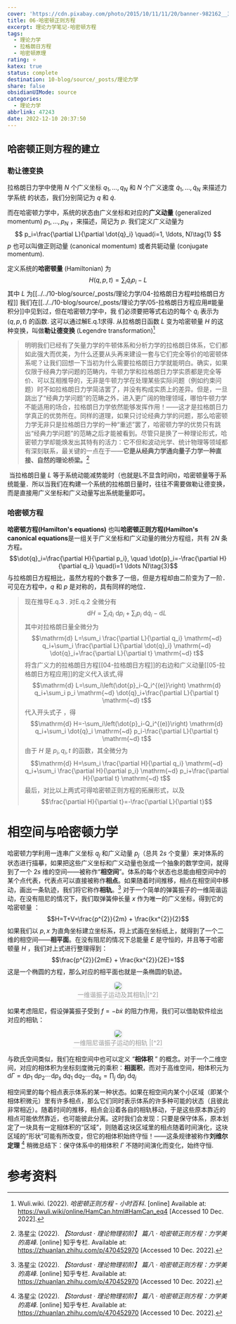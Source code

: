 ```yaml
---
cover: 'https://cdn.pixabay.com/photo/2015/10/11/11/20/banner-982162__340.jpg'
title: 06-哈密顿正则方程
excerpt: 理论力学笔记-哈密顿方程
tags:
  - 理论力学
  - 拉格朗日方程
  - 哈密顿原理
rating: ⭐
katex: true
status: complete
destination: 10-blog/source/_posts/理论力学
share: false
obsidianUIMode: source
categories:
  - 理论力学
abbrlink: 47243
date: 2022-12-10 20:37:50
---
```


## 哈密顿正则方程的建立

### 勒让德变换
拉格朗日力学中使用 $N$ 个广义坐标 $q_1, \ldots, q_N$ 和 $N$ 个广义速度 $\dot{q}_1, \ldots, \dot{q}_N$ 来描述力学系统 的状态，我们分别简记为 $q$ 和 $\dot{q}$. 

而在哈密顿力学中，系统的状态由广义坐标和对应的**广义动量** (generalized momentum) $p_1, \ldots, p_N$ ，来描述，简记为 $p$. 我们定义广义动量为
$$
p_i=\frac{\partial L}{\partial \dot{q}_i} \quad(i=1, \ldots, N)\tag{1}
$$
$p$ 也可以叫做正则动量 (canonical momentum) 或者共轭动量 (conjugate momentum).

定义系统的**哈密顿量** (Hamiltonian) 为
$$
H(q, p, t)=\sum_i \dot{q}_i p_i-L\tag{2}
$$
其中 $L$ 为[[../../10-blog/source/_posts/理论力学/04-拉格朗日方程#拉格朗日方程]] 我们在[[../../10-blog/source/_posts/理论力学/05-拉格朗日方程应用#能量积分]]中见到过，但在哈密顿力学中，我 们必须要把等式右边的每个 $\dot{q}_i$ 表示为 $(q, p, t)$ 的函数. 这可以通过解E.q.1求得.
从拉格朗日函数 $L$ 变为哈密顿量 $H$ 的这种变换，叫做**勒让德变换** (Legendre transformation)[^1]

>明明我们已经有了矢量力学的牛顿体系和分析力学的拉格朗日体系，它们都如此强大而优美，为什么还要从头再来建设一套与它们完全等价的哈密顿体系呢？让我们回想一下当初为什么需要拉格朗日力学就能明白。确实，如果仅限于经典力学问题的范畴内，牛顿力学和拉格朗日力学实质都是完全等价、可以互相推导的，无非是牛顿力学在处理某些实际问题（例如约束问题）时不如拉格朗日力学简洁罢了，并没有构成实质上的差异。但是，一旦跳出了“经典力学问题”的范畴之外，进入更广阔的物理领域，哪怕牛顿力学不能适用的场合，拉格朗日力学依然能够发挥作用！——这才是拉格朗日力学真正的优势所在。同样的道理，如果只讨论经典力学的问题，那么哈密顿力学无非只是拉格朗日力学的一种“重述”罢了，哈密顿力学的优势只有跳出“经典力学问题”的范畴之后才能被看到。尽管只是换了一种理论形式，哈密顿力学却能焕发出其特有的活力：它不但和波动光学、统计物理等领域都有深刻联系，最关键的一点在于——**它是从经典力学通向量子力学一种直接、自然的理论桥梁。**[^2]

 当拉格朗日量 $L$ 等于系统动能减势能时（也就是L不显含时间t)，哈密顿量等于系统能量．所以当我们在构建一个系统的拉格朗日量时，往往不需要做勒让德变换，而是直接用广义坐标和广义动量写出系统能量即可。


### 哈密顿方程
**哈密顿方程(Hamilton's equations)** 也叫**哈密顿正则方程(Hamilton's canonical equations**是一组关于广义坐标和广义动量的微分方程组，共有 $2N$ 条方程。
$$\dot{q}_i=\frac{\partial H}{\partial p_i}, \quad \dot{p}_i=-\frac{\partial H}{\partial q_i} \quad(i=1 \ldots N)\tag{3}$$
与拉格朗日方程相比，虽然方程的个数多了一倍，但是方程却由二阶变为了一阶．可见在方程中，$q$ 和 $p$ 是对称的，具有同样的地位．

 >   现在推导E.q.3 . 对E.q.2 全微分有$$\mathrm{d} H=\sum_i \dot{q}_i \mathrm{~d} p_i+\sum_i p_i \mathrm{~d} \dot{q}_i-\mathrm{d} L$$
    其中对拉格朗日量全微分为$$\mathrm{d} L=\sum_i \frac{\partial L}{\partial q_i} \mathrm{~d} q_i+\sum_i \frac{\partial L}{\partial \dot{q}_i} \mathrm{~d} \dot{q}_i+\frac{\partial L}{\partial t} \mathrm{~d} t$$
    将含广义力的拉格朗日方程[[04-拉格朗日方程]]的右边和广义动量[[05-拉格朗日方程应用]]的定义代入该式,得$$\mathrm{d} L=\sum_i\left(\dot{p}_i-Q_i^{(e)}\right) \mathrm{d} q_i+\sum_i p_i \mathrm{~d} \dot{q}_i+\frac{\partial L}{\partial t} \mathrm{~d} t$$
    代入开头式子 ，得$$\mathrm{d} H=-\sum_i\left(\dot{p}_i-Q_i^{(e)}\right) \mathrm{d} q_i+\sum_i \dot{q}_i \mathrm{~d} p_i-\frac{\partial L}{\partial t} \mathrm{~d} t$$
    由于 $H$ 是 $p_i, q_i, t$ 的函数，其全微分为$$\mathrm{d} H=\sum_i \frac{\partial H}{\partial q_i} \mathrm{~d} q_i+\sum_i \frac{\partial H}{\partial p_i} \mathrm{~d} p_i+\frac{\partial H}{\partial t} \mathrm{~d} t$$最后，对比以上两式可得哈密顿正则方程的拓展形式，以及$$\frac{\partial H}{\partial t}=-\frac{\partial L}{\partial t}$$

# 相空间与哈密顿力学
哈密顿力学利用一连串广义坐标 $q_j$ 和广义动量 $p_j$（总共 $2s$ 个变量）来对体系的状态进行描摹，如果把这些广义坐标和广义动量也张成一个抽象的数学空间，就得到了一个 $2s$ 维的空间——被称作“**相空间**”。体系的每个状态也总能由相空间中的某个点代表，代表点可以直接被称作**相点**。如果随着时间推移，相点在相空间中移动，画出一条轨迹，我们将它称作**相轨**。[^2]
对于一个简单的弹簧振子的一维简谐运动，在没有阻尼的情况下，我们取弹簧伸长量 $x$ 作为唯一的广义坐标，得到它的哈密顿量 ：$$H=T+V=\frac{p^{2}}{2m} + \frac{kx^{2}}{2}$$
如果我们以 $p,x$ 为直角坐标建立坐标系，将上式画在坐标纸上，就得到了一个二维的相空间——**相平面**。在没有阻尼的情况下总能量 $E$ 是守恒的，并且等于哈密顿量 $H$ ，我们对上式进行整理得到：$$\frac{p^{2}}{2mE} + \frac{kx^{2}}{2E}=1$$
这是一个椭圆的方程，那么对应的相平面也就是一条椭圆的轨迹。

<center>
    <img style="border-radius: 0.3125em;
    box-shadow: 0 2px 4px 0 rgba(34,36,38,.12),0 2px 10px 0 rgba(34,36,38,.08);"
    src="https://i.imgur.com/hmGG2LB.png">
    <br>
    <div style="color:orange; border-bottom: 1px solid #d9d9d9;
    display: inline-block;
    color: #999;
    padding: 2px;">一维谐振子运动及其相轨|[^2]
    </div>
</center>

如果考虑阻尼，假设弹簧振子受到 $f=-b\dot{x}$ 的阻力作用，我们可以借助软件绘出对应的相轨：

<center>
    <img style="border-radius: 0.3125em;
    box-shadow: 0 2px 4px 0 rgba(34,36,38,.12),0 2px 10px 0 rgba(34,36,38,.08);"
    src="https://i.imgur.com/SfIwIMz.png">
    <br>
    <div style="color:orange; border-bottom: 1px solid #d9d9d9;
    display: inline-block;
    color: #999;
    padding: 2px;">一维阻尼谐振子运动的相轨 |[^2]
    </div>
</center>

与欧氏空间类似，我们在相空间中也可以定义 “**相体积** ” 的概念。对于一个二维空间，对应的相体积为坐标刻度微元的乘积：**相面积**，而对于高维空间，相体积元为$\mathrm{d} \Gamma=\mathrm{d} p_1 \mathrm{~d} p_2 \cdots \mathrm{d} p_s \mathrm{~d} q_1 \mathrm{~d} q_2 \cdots \mathrm{d} q_s=\prod_j \mathrm{~d} p_j \mathrm{~d} q_j$ 

相空间里的每个相点表示体系的某一种状态。如果在相空间内某个小区域（即某个相体积微元）里有许多相点，那么它们同时表示体系的许多种可能的状态（且彼此非常相近）。随着时间的推移，相点会沿着各自的相轨移动，于是这些原本靠近的相点可能依然靠近，也可能彼此分离。这时我们会发现：只要是保守体系，原本划定了一块具有一定相体积的“区域”，则随着这块区域里的相点随着时间演化，这块区域的“形状”可能有所改变，但它的相体积始终守恒！——这条规律被称作**刘维尔定理** [^2] 稍微总结下：保守体系中的相体积 $\Gamma$ 不随时间演化而变化，始终守恒.


# 参考资料
[^1]: Wuli.wiki. (2022). _哈密顿正则方程 - 小时百科_. [online] Available at: https://wuli.wiki/online/HamCan.html#HamCan_eq4 [Accessed 10 Dec. 2022].
[^2]: 洛星尘 (2022). _【Stardust · 理论物理初阶】 篇八 · 哈密顿正则方程：力学美的高峰_. [online] 知乎专栏. Available at: https://zhuanlan.zhihu.com/p/470452970 [Accessed 10 Dec. 2022].
